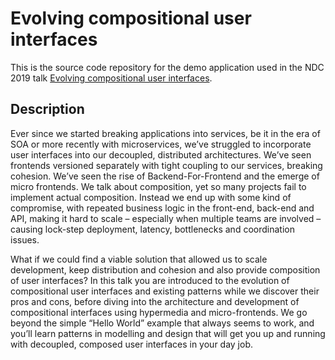 # Evolving compositional user interfaces

This is the source code repository for the demo application used in the
NDC 2019 talk [Evolving compositional user interfaces][1].

## Description

Ever since we started breaking applications into services, be it in the
era of SOA or more recently with microservices, we’ve struggled to incorporate
user interfaces into our decoupled, distributed architectures. We’ve seen
frontends versioned separately with tight coupling to our services, breaking
cohesion. We’ve seen the rise of Backend-For-Frontend and the emerge of micro
frontends. We talk about composition, yet so many projects fail to implement
actual composition. Instead we end up with some kind of compromise, with
repeated business logic in the front-end, back-end and API, making it hard to
scale – especially when multiple teams are involved – causing lock-step
deployment, latency, bottlenecks and coordination issues.

What if we could find a viable solution that allowed us to scale development,
keep distribution and cohesion and also provide composition of user interfaces?
In this talk you are introduced to the evolution of compositional user
interfaces and existing patterns while we discover their pros and cons, before
diving into the architecture and development of compositional interfaces using
hypermedia and micro-frontends. We go beyond the simple “Hello World” example
that always seems to work, and you’ll learn patterns in modelling and design
that will get you up and running with decoupled, composed user interfaces in
your day job.

  [1]: https://ndcoslo.com/talk/evolving-compositional-user-interfaces/